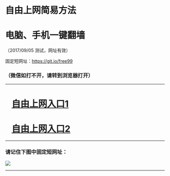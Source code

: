 ﻿# 自由上网简易方法

# 电脑、手机一键翻墙

（2017/09/05 测试，网址有效）

固定短网址：https://git.io/free99

### （微信如打不开，请转到浏览器打开）


***





# &nbsp;&nbsp; <a href="http://ft16152104.fwq-tz1001.xyz/fwqtz01.html?t=09050013774 " target="_blank">自由上网入口1</a>
# &nbsp;&nbsp; <a href="http://ft451421583.fwq-tz1002.xyz/fwqtz02.html?t=090500123637 " target="_blank">自由上网入口2</a>
***

### 请记住下图中固定短网址：

<img src="https://s3-us-west-2.amazonaws.com/fwq-1001/yjfq-20170905okok.png" /> 


***

